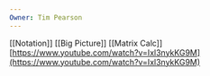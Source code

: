 ```yaml
---
Owner: Tim Pearson
---
```

[[Notation]]
[[Big Picture]]
[[Matrix Calc]]
[https://www.youtube.com/watch?v=Ixl3nykKG9M](https://www.youtube.com/watch?v=Ixl3nykKG9M)